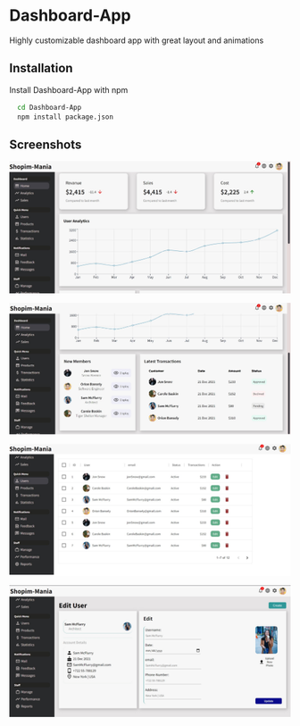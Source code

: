 
# Dashboard-App

Highly customizable dashboard app with great layout and animations

## Installation

Install Dashboard-App with npm

```bash
  cd Dashboard-App
  npm install package.json
```

## Screenshots

![App Screenshot](./images/home1.jpg)

![App Screenshot](./images/home2.jpg)

![App Screenshot](./images/users.jpg)

![App Screenshot](./images/editUser.jpg)

